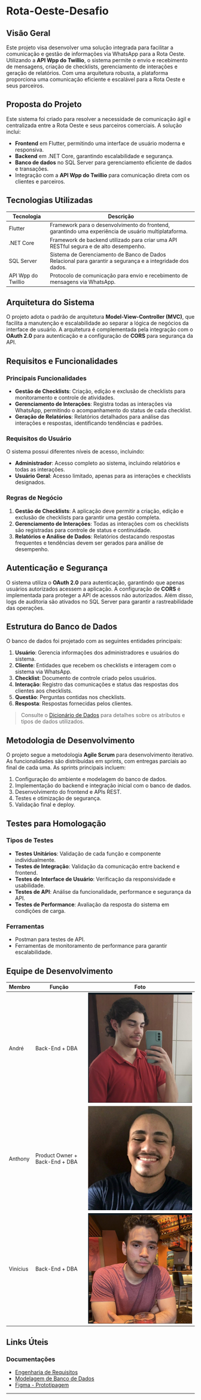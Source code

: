 # Rota-Oeste-Desafio

## Visão Geral

Este projeto visa desenvolver uma solução integrada para facilitar a comunicação e gestão de informações via WhatsApp para a Rota Oeste. Utilizando a **API Wpp do Twillio**, o sistema permite o envio e recebimento de mensagens, criação de checklists, gerenciamento de interações e geração de relatórios. Com uma arquitetura robusta, a plataforma proporciona uma comunicação eficiente e escalável para a Rota Oeste e seus parceiros.

## Proposta do Projeto

Este sistema foi criado para resolver a necessidade de comunicação ágil e centralizada entre a Rota Oeste e seus parceiros comerciais. A solução inclui:

- **Frontend** em Flutter, permitindo uma interface de usuário moderna e responsiva.
- **Backend** em .NET Core, garantindo escalabilidade e segurança.
- **Banco de dados** no SQL Server para gerenciamento eficiente de dados e transações.
- Integração com a **API Wpp do Twillio** para comunicação direta com os clientes e parceiros.

## Tecnologias Utilizadas

| Tecnologia    | Descrição                                                                                       |
|---------------|-------------------------------------------------------------------------------------------------|
| Flutter       | Framework para o desenvolvimento do frontend, garantindo uma experiência de usuário multiplataforma. |
| .NET Core     | Framework de backend utilizado para criar uma API RESTful segura e de alto desempenho.          |
| SQL Server    | Sistema de Gerenciamento de Banco de Dados Relacional para garantir a segurança e a integridade dos dados. |
| API Wpp do Twillio | Protocolo de comunicação para envio e recebimento de mensagens via WhatsApp.                  |

## Arquitetura do Sistema

O projeto adota o padrão de arquitetura **Model-View-Controller (MVC)**, que facilita a manutenção e escalabilidade ao separar a lógica de negócios da interface de usuário. A arquitetura é complementada pela integração com o **OAuth 2.0** para autenticação e a configuração de **CORS** para segurança da API.

## Requisitos e Funcionalidades

### Principais Funcionalidades

- **Gestão de Checklists**: Criação, edição e exclusão de checklists para monitoramento e controle de atividades.
- **Gerenciamento de Interações**: Registra todas as interações via WhatsApp, permitindo o acompanhamento do status de cada checklist.
- **Geração de Relatórios**: Relatórios detalhados para análise das interações e respostas, identificando tendências e padrões.
  
### Requisitos do Usuário

O sistema possui diferentes níveis de acesso, incluindo:

- **Administrador**: Acesso completo ao sistema, incluindo relatórios e todas as interações.
- **Usuário Geral**: Acesso limitado, apenas para as interações e checklists designados.

### Regras de Negócio

1. **Gestão de Checklists**: A aplicação deve permitir a criação, edição e exclusão de checklists para garantir uma gestão completa.
2. **Gerenciamento de Interações**: Todas as interações com os checklists são registradas para controle de status e continuidade.
3. **Relatórios e Análise de Dados**: Relatórios destacando respostas frequentes e tendências devem ser gerados para análise de desempenho.

## Autenticação e Segurança

O sistema utiliza o **OAuth 2.0** para autenticação, garantindo que apenas usuários autorizados acessem a aplicação. A configuração de **CORS** é implementada para proteger a API de acessos não autorizados. Além disso, logs de auditoria são ativados no SQL Server para garantir a rastreabilidade das operações.

## Estrutura do Banco de Dados

O banco de dados foi projetado com as seguintes entidades principais:

1. **Usuário**: Gerencia informações dos administradores e usuários do sistema.
2. **Cliente**: Entidades que recebem os checklists e interagem com o sistema via WhatsApp.
3. **Checklist**: Documento de controle criado pelos usuários.
4. **Interação**: Registro das comunicações e status das respostas dos clientes aos checklists.
5. **Questão**: Perguntas contidas nos checklists.
6. **Resposta**: Respostas fornecidas pelos clientes.

> Consulte o [Dicionário de Dados](https://pt.overleaf.com/read/vdwdjvqvtwwr#5cba88) para detalhes sobre os atributos e tipos de dados utilizados.

## Metodologia de Desenvolvimento

O projeto segue a metodologia **Agile Scrum** para desenvolvimento iterativo. As funcionalidades são distribuídas em sprints, com entregas parciais ao final de cada uma. As sprints principais incluem:

1. Configuração do ambiente e modelagem do banco de dados.
2. Implementação do backend e integração inicial com o banco de dados.
3. Desenvolvimento do frontend e APIs REST.
4. Testes e otimização de segurança.
5. Validação final e deploy.

## Testes para Homologação

### Tipos de Testes

- **Testes Unitários**: Validação de cada função e componente individualmente.
- **Testes de Integração**: Validação da comunicação entre backend e frontend.
- **Testes de Interface de Usuário**: Verificação da responsividade e usabilidade.
- **Testes de API**: Análise da funcionalidade, performance e segurança da API.
- **Testes de Performance**: Avaliação da resposta do sistema em condições de carga.

### Ferramentas

- Postman para testes de API.
- Ferramentas de monitoramento de performance para garantir escalabilidade.

## Equipe de Desenvolvimento

| Membro        | Função      | Foto                                  |
|---------------|-------------|----------------------------------------|
| André         | Back-End + DBA  | ![André](equipe/andre.png)           |
| Anthony       | Product Owner + Back-End + DBA | ![Anthony](equipe/anthony.png)       |
| Vinícius      | Back-End + DBA  | ![Vinícius](equipe/vinicius.png)     |

## Links Úteis

### Documentações

- [Engenharia de Requisitos](https://pt.overleaf.com/read/frtcrbrscwgs#5915a5)
- [Modelagem de Banco de Dados](https://pt.overleaf.com/read/vdwdjvqvtwwr#5cba88)
- [Figma - Prototipagem](https://www.figma.com/design/nwaVccYxXjauVKnK2g10S5/Prototipagem---Desafio-da-Rota-Oeste?node-id=0-1&t=mXpimYtfWCtENctq-1)

---
